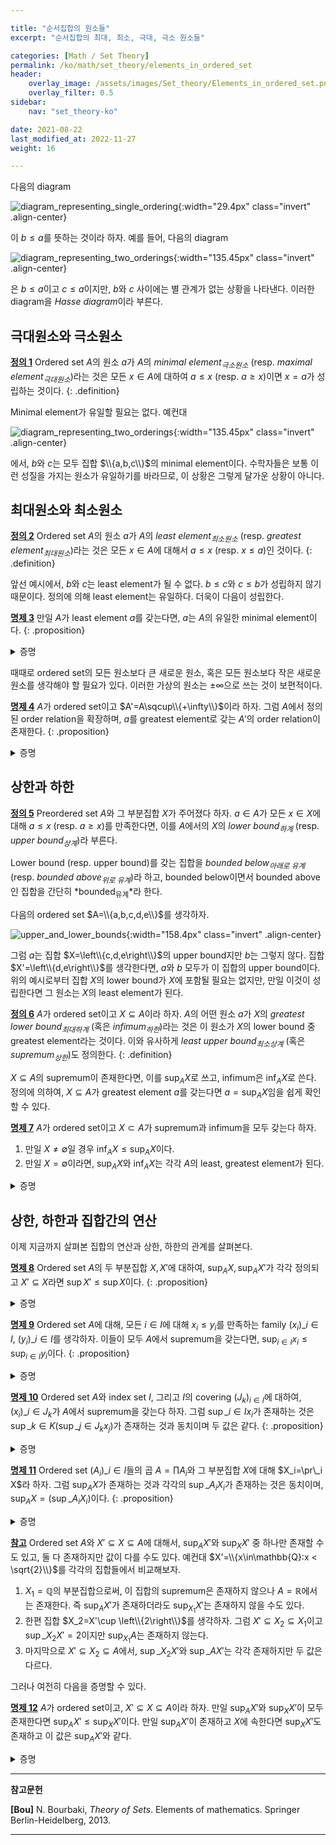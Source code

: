 ```yaml
---

title: "순서집합의 원소들"
excerpt: "순서집합의 최대, 최소, 극대, 극소 원소들"

categories: [Math / Set Theory]
permalink: /ko/math/set_theory/elements_in_ordered_set
header: 
    overlay_image: /assets/images/Set_theory/Elements_in_ordered_set.png
    overlay_filter: 0.5
sidebar: 
    nav: "set_theory-ko"

date: 2021-08-22
last_modified_at: 2022-11-27
weight: 16

---
```


다음의 diagram

![diagram_representing_single_ordering](/assets/images/Set_theory/Elements_in_ordered_set-1.png){:width="29.4px" class="invert" .align-center}

이 $b\leq a$를 뜻하는 것이라 하자. 예를 들어, 다음의 diagram

![diagram_representing_two_orderings](/assets/images/Set_theory/Elements_in_ordered_set-2.png){:width="135.45px" class="invert" .align-center}

은 $b\leq a$이고 $c\leq a$이지만, $b$와 $c$ 사이에는 별 관계가 없는 상황을 나타낸다. 이러한 diagram을 *Hasse diagram*이라 부른다.

## 극대원소와 극소원소

<ins id="df1">**정의 1**</ins> Ordered set $A$의 원소 $a$가 $A$의 *minimal element<sub>극소원소</sub>* (resp. *maximal element<sub>극대원소</sub>*)라는 것은 모든 $x\in A$에 대하여 $a\leq x$ (resp. $a\geq x$)이면 $x=a$가 성립하는 것이다.
{: .definition}

Minimal element가 유일할 필요는 없다. 예컨대
    
![diagram_representing_two_orderings](/assets/images/Set_theory/Elements_in_ordered_set-2.png){:width="135.45px" class="invert" .align-center}

에서, $b$와 $c$는 모두 집합 $\\{a,b,c\\}$의 minimal element이다. 수학자들은 보통 이런 성질을 가지는 원소가 유일하기를 바라므로, 이 상황은 그렇게 달가운 상황이 아니다. 

## 최대원소와 최소원소

<ins id="df2">**정의 2**</ins> Ordered set $A$의 원소 $a$가 $A$의 *least element<sub>최소원소</sub>* (resp. *greatest element<sub>최대원소</sub>*)라는 것은 모든 $x\in A$에 대해서 $a\leq x$ (resp. $x\leq a$)인 것이다.
{: .definition}

앞선 예시에서, $b$와 $c$는 least element가 될 수 없다. $b\leq c$와 $c\leq b$가 성립하지 않기 때문이다. 정의에 의해 least element는 유일하다. 더욱이 다음이 성립한다.

<ins id="pp3">**명제 3**</ins> 만일 $A$가 least element $a$를 갖는다면, $a$는 $A$의 유일한 minimal element이다.
{: .proposition}

<details class="proof" markdown="1">
<summary>증명</summary>

$A$의 임의의 원소 $x$에 대하여 $a\leq x$가 성립한다. 따라서 만일 $x\leq a$가 성립하는 $x\in A$가 존재한다면, $\leq$의 antisymmetry로부터 $x=a$여야 한다. 이로부터 $a$가 $A$의 minimal element가 된다는 것을 안다. 

만일 $a'$가 $A$의 다른 minimal element이고, $a'\neq a$라면 [정의 1](#df1)의 대우명제로부터 $a'\not\leq a$여야 하는데, 이는 $a$가 least element라는 사실에 모순이므로 $a'=a$여야 한다.

</details>

때때로 ordered set의 모든 원소보다 큰 새로운 원소, 혹은 모든 원소보다 작은 새로운 원소를 생각해야 할 필요가 있다. 이러한 가상의 원소는 $\pm\infty$으로 쓰는 것이 보편적이다.

<ins id="pp4">**명제 4**</ins> $A$가 ordered set이고 $A'=A\sqcup\\{+\infty\\}$이라 하자. 그럼 $A$에서 정의된 order relation을 확장하며, $a$를 greatest element로 갖는 $A'$의 order relation이 존재한다.
{: .proposition}

<details class="proof" markdown="1">
<summary>증명</summary>

기존의 order relation에 $\bigcup\_{x\in A}\left\\{(x, +\infty)\right\\}$의 원소들을 추가해주면 된다.

</details>

## 상한과 하한

<div class="definition" markdown="1">

<ins id="df5">**정의 5**</ins> Preordered set $A$와 그 부분집합 $X$가 주어졌다 하자. $a\in A$가 모든 $x\in X$에 대해 $a\leq x$ (resp. $a\geq x$)를 만족한다면, 이를 $A$에서의 $X$의 *lower bound<sub>하계</sub>* (resp. *upper bound<sub>상계</sub>*)라 부른다.

Lower bound (resp. upper bound)를 갖는 집합을 *bounded below<sub>아래로 유계</sub>* (resp. *bounded above<sub>위로 유계</sub>*)라 하고, bounded below이면서 bounded above인 집합을 간단히 *bounded<sub>유계</sub>*라 한다.

</div>

다음의 ordered set $A=\\{a,b,c,d,e\\}$를 생각하자.

![upper_and_lower_bounds](/assets/images/Set_theory/Elements_in_ordered_set-3.png){:width="158.4px" class="invert" .align-center}

그럼 $a$는 집합 $X=\left\\{c,d,e\right\\}$의 upper bound지만 $b$는 그렇지 않다. 집합 $X'=\left\\{d,e\right\\}$를 생각한다면, $a$와 $b$ 모두가 이 집합의 upper bound이다. 위의 예시로부터 집합 $X$의 lower bound가 $X$에 포함될 필요는 없지만, 만일 이것이 성립한다면 그 원소는 $X$의 least element가 된다.

<ins id="df6">**정의 6**</ins> $A$가 ordered set이고 $X\subseteq A$이라 하자. $A$의 어떤 원소 $a$가 $X$의 *greatest lower bound<sub>최대하계</sub>* (혹은 *infimum<sub>하한</sub>*)라는 것은 이 원소가 $X$의 lower bound 중 greatest element라는 것이다. 이와 유사하게 *least upper bound<sub>최소상계</sub>* (혹은 *supremum<sub>상한</sub>*)도 정의한다.
{: .definition}

$X\subseteq A$의 supremum이 존재한다면, 이를 $\sup_AX$로 쓰고, infimum은 $\inf_AX$로 쓴다. 정의에 의하여, $X\subseteq A$가 greatest element $a$를 갖는다면 $a=\sup_AX$임을 쉽게 확인할 수 있다.

<div class="proposition" markdown="1">

<ins id="pp7">**명제 7**</ins> $A$가 ordered set이고 $X\subset A$가 supremum과 infimum을 모두 갖는다 하자. 

1. 만일 $X\neq\emptyset$일 경우 $\inf_A X\leq\sup_A X$이다.
2. 만일 $X=\emptyset$이라면, $\sup_AX$와 $\inf_AX$는 각각 $A$의 least, greatest element가 된다.

</div>

<details class="proof" markdown="1">
<summary>증명</summary>

1. 만일 $X\neq\emptyset$라면 적어도 하나의 원소가 존재한다. 이를 $a$라 하자. 그럼 정의에 의해 $\inf X\leq a$이고 $a\leq\sup X$이며 transitivity에 의해 $\inf_AX \leq\sup_AX$이다. 
2. 만일 $X=\emptyset$라면, $A$의 임의의 원소 $a$는 모든 $x\in X$에 대하여 $a\leq x$ 그리고 $x\leq a$를 만족한다. 따라서 $A$의 임의의 원소는 $X$의 lower bound이자 upper bound가 되며, $\sup_AX$와 $\inf_AX$는 $A$의 least, greatest element가 된다.

</details>

## 상한, 하한과 집합간의 연산

이제 지금까지 살펴본 집합의 연산과 상한, 하한의 관계를 살펴본다.

<ins id="pp8">**명제 8**</ins> Ordered set $A$의 두 부분집합 $X,X'$에 대하여, $\sup_AX,\sup_AX'$가 각각 정의되고 $X'\subseteq X$라면 $\sup X'\leq\sup X$이다.
{: .proposition}

<details class="proof" markdown="1">
<summary>증명</summary>
$x\in X'$를 임의로 택하자. $X'\subseteq X$이므로, $x\in X$이다. 한편 임의의 $x\in X$에 대하여 $x\leq \sup X$가 성립하고 따라서 $\sup X$는 $X'$의 upper bound이다. 이제 정의에 의해 $\sup X'\leq \sup X$이다. 
</details>

<ins id="pp9">**명제 9**</ins> Ordered set $A$에 대해, 모든 $i\in I$에 대해 $x_i\leq y_i$를 만족하는 family $(x_i)\_{i\in I}$, $(y_i)\_{i\in I}$를 생각하자. 이들이 모두 $A$에서 supremum을 갖는다면, $\sup_{i\in I} x_i\leq \sup_{i\in I} y_i$이다.
{: .proposition}

<details class="proof" markdown="1">
<summary>증명</summary>

임의의 $i\in I$에 대하여, $x_i\leq y_i$이고 $y_i\leq \sup y_i$이므로 모든 $i$에 대해 $x_i\leq \sup y_i$이고 따라서 $\sup x_i$의 minimality에 의해 $\sup x_i\leq\sup y_i$이다.
</details>

<ins id="pp10">**명제 10**</ins>  Ordered set $A$와 index set $I$, 그리고 $I$의 covering $(J_k)_{i\in I}$에 대하여, $(x_i)\_{i\in J_k}$가 $A$에서 supremum을 갖는다 하자. 그럼 $\sup\_{i\in I} x_i$가 존재하는 것은 $\sup\_{k\in K}(\sup\_{j\in J_k}x_j)$가 존재하는 것과 동치이며 두 값은 같다.
{: .proposition}

<details class="proof" markdown="1">
<summary>증명</summary>

$b_k=\sup\_{i\in J_k} x_i$라 적자. 우선 $(x_i)\_{i\in I}$가 supremum을 갖는다고 하고, 이를 $a$라 하자. 그럼 $a\leq b_k$가 모든 $k$에 대해 성립한다. 또, 만약 $c\geq b_k$가 모든 $k$에 대해 성립한다면, 임의의 $x_i$에 대해서 $i\in J\_{k'}$인 $k'$는 $b\_{k'}\geq x_i$를 만족하고, 따라서 어떠한 $i$에 대해서도 $c\geq x_i$이다. 이제 $a$의 최소성에 의해 $c\geq a$이어야 하고, 따라서 $a$가 supremum이며 $\sup\_{i\in I}x_i=\sup\_{k\in K}(\sup\_{i\in J_k} x_j)$이다.  

반대로 $(b_k)\_{k\in K}$가 supremum $a'$를 갖는다 해도 위와 같은 방법으로 증명을 완료할 수 있다.

</details>

<ins id="pp11">**명제 11**</ins>  Ordered set $(A_i)\_{i\in I}$들의 곱 $A=\prod A_i$와 그 부분집합 $X$에 대해 $X_i=\pr\_i X$라 하자. 그럼 $\sup_AX$가 존재하는 것과 각각의 $\sup\_{A_i}X_i$가 존재하는 것은 동치이며, $\sup_AX=(\sup\_{A_i}X_i)$이다.
{: .proposition}
<details class="proof" markdown="1">
<summary>증명</summary>

우선 $\sup\_{A_i} X_i$가 각각의 $i$에 대해 존재한다고 하자. 그럼 $(\sup\_{A_i} X_i)\_{i\in I}$가 $X$의 upper bound임은 자명하다. 만일 $(c_i)$가 $X$의 다른 upper bound였다면, 각각의 $c_i$는 $X_i$의 upper bound가 될 것이므로 $\sup\_{A_i}X_i$의 최소성에 의해 $c_i\geq\sup X_i$이고, 따라서 $(c_i)\geq(\sup X_i)\_{i\in I}$이다.  

반대로 $\sup X=(a_i)$가 존재한다고 하자. 모든 $i$에 대해서, $a_i$는 $X_i$의 upper bound이다. 만일 $x_i\in X_i$라면, $i$번째 성분으로 $x_i$를 갖는 $x\in X$가 $x\leq (a_i)$이도록 하는 $x$가 존재하기 때문이다. 이제 임의의 다른 upper bound $a_i'$에 대해, 새로운 원소 $(c_i)$를 $(a_i)$의 $i$번째 성분을 $a_i'$로 바꾸어 정의하면 $c\geq a$이므로 $a_i'\geq a_i$가 된다. 

</details>

<div class="remark" markdown="1">

<ins id="rmk4">**참고**</ins>  Ordered set $A$와 $X'\subseteq X\subseteq A$에 대해서, $\sup_AX'$와 $\sup_XX'$ 중 하나만 존재할 수도 있고, 둘 다 존재하지만 값이 다를 수도 있다. 예컨대 $X'=\\{x\in\mathbb{Q}:x < \sqrt{2}\\}$를 각각의 집합들에서 비교해보자. 

1. $X_1=\mathbb{Q}$의 부분집합으로써, 이 집합의 supremum은 존재하지 않으나 $A=\mathbb{R}$에서는 존재한다. 즉 $\sup_AX'$가 존재하더라도 $\sup_{X_1}X'$는 존재하지 않을 수도 있다.
2. 한편 집합 $X_2=X'\cup \left\\{2\right\\}$를 생각하자. 그럼 $X'\subseteq X_2\subseteq X_1$이고 $\sup\_{X_2}X'=2$이지만 $\sup_{X_1}A$는 존재하지 않는다.
3. 마지막으로 $X'\subseteq X_2\subseteq A$에서, $\sup\_{X_2}X'$와 $\sup\_AX'$는 각각 존재하지만 두 값은 다르다.   

</div>

그러나 여전히 다음을 증명할 수 있다.

<div class="proposition" markdown="1">

<ins id="pp12">**명제 12**</ins>  $A$가 ordered set이고, $X'\subseteq X\subseteq A$이라 하자. 만일 $\sup_AX'$와 $\sup_XX'$이 모두 존재한다면 $\sup_AX'\leq\sup_XX'$이다. 만일 $\sup_AX'$이 존재하고 $X$에 속한다면 $\sup_XX'$도 존재하고 이 값은 $\sup_AX'$와 같다.

</div>
<details class="proof" markdown="1">
<summary>증명</summary>
$X'$의 $X$에서의 upper bound들의 집합은 $A$에서의 upper bound들의 집합에 포함되고, 따라서 supremum은 더 크다. 만일 $\sup_AX'$가 존재하고 $X$에 속한다면, 이는 자명하게 $X$에서의 $X'$의 supremum이 된다.
</details>




---
**참고문헌**

**[Bou]** N. Bourbaki, <i>Theory of Sets</i>. Elements of mathematics. Springer Berlin-Heidelberg, 2013.

---
